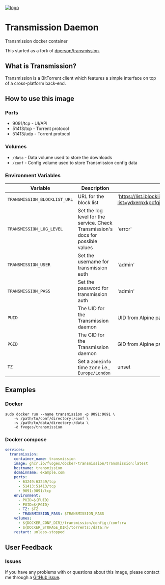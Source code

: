 [![logo](https://raw.githubusercontent.com/fvoges/transmission/master/logo.png)](https://www.transmissionbt.com/)

# Transmission Daemon

Transmission docker container

This started as a fork of [dperson/transmission](https://github.com/dperson/transmission).

## What is Transmission?

Transmission is a BitTorrent client which features a simple interface on top of
a cross-platform back-end.

## How to use this image

### Ports

- 9091/tcp - UI/API
- 51413/tcp - Torrent protocol
- 51413/udp - Torrent protocol

### Volumes

- `/data` - Data volume used to store the downloads
- `/conf` - Config volume used to store Transmission config data

### Environment Variables

| Variable | Description | Default |
| ---- | --- | --- | 
| `TRANSMISSION_BLOCKLIST_URL`  | URL for the block list | 'https://list.iblocklist.com/?list=ydxerpxkpcfqjaybcssw&fileformat=p2p&archiveformat=gz' | 
| `TRANSMISSION_LOG_LEVEL`      | Set the log level for the service. Check Transmission's docs for possible values | 'error' |
| `TRANSMISSION_USER`           | Set the username for transmission auth | 'admin' |
| `TRANSMISSION_PASS`           | Set the password for transmission auth | 'admin' |
| `PUID`                        | The UID for the Transmission daemon | UID from Alpine package | 
| `PGID`                        | The GID for the Transmission daemon | GID from Alpine package | 
| `TZ`                          | Set a `zoneinfo` time zone i.e., `Europe/London` | unset | 

## Examples

### Docker

```shell
sudo docker run --name transmission -p 9091:9091 \
    -v /path/to/conf/directory:/conf \
    -v /path/to/data/directory:/data \
    -d fvoges/transmission
```

### Docker compose

```yaml
services:
  transmission:
    container_name: transmission
    image: ghcr.io/fvoges/docker-transmission/transmission:latest
    hostname: transmission
    domainname: example.com
    ports:
      - 63249:63249/tcp
      - 51413:51413/tcp
      - 9091:9091/tcp
    environment:
      - PUID=${PUID}
      - PGID=${PGID}
      - TZ: $TZ
      - TRANSMISSION_PASS: $TRANSMISSION_PASS
    volumes:
      - ${DOCKER_CONF_DIR}/transmission/config:/conf:rw
      - ${DOCKER_STORAGE_DIR}/torrents:/data:rw
    restart: unless-stopped
```

## User Feedback

### Issues

If you have any problems with or questions about this image, please contact me
through a [GitHub issue](https://github.com/fvoges/transmission/issues).
